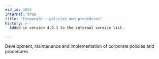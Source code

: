 ```yaml
---
esd_id: 1664
internal: true
title: "Corporate - policies and procedures"
history: >-
  Added in version 4.0.1 to the internal service list.

---
```


Development, maintenance and implementation of corporate policies and procedures

